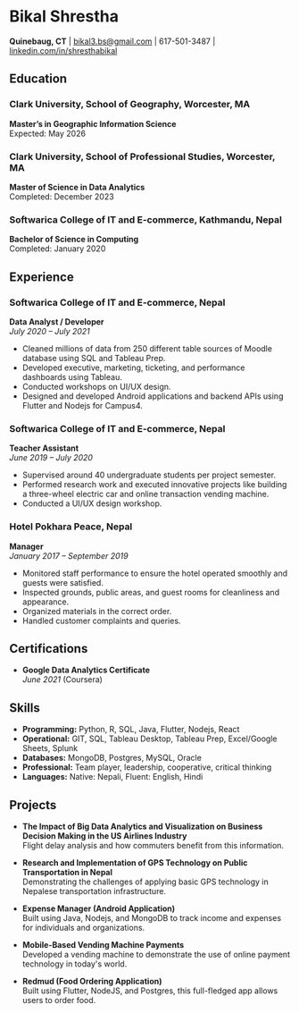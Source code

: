 # Bikal Shrestha

**Quinebaug, CT** | [bikal3.bs@gmail.com](mailto:bshrestha@clarku.edu) | 617-501-3487 | [linkedin.com/in/shresthabikal](https://linkedin.com/in/shresthabikal)

## Education

### Clark University, School of Geography, Worcester, MA

**Master’s in Geographic Information Science**  
Expected: May 2026

### Clark University, School of Professional Studies, Worcester, MA

**Master of Science in Data Analytics**  
Completed: December 2023

### Softwarica College of IT and E-commerce, Kathmandu, Nepal

**Bachelor of Science in Computing**  
Completed: January 2020

## Experience

### Softwarica College of IT and E-commerce, Nepal

**Data Analyst / Developer**  
_July 2020 – July 2021_

- Cleaned millions of data from 250 different table sources of Moodle database using SQL and Tableau Prep.
- Developed executive, marketing, ticketing, and performance dashboards using Tableau.
- Conducted workshops on UI/UX design.
- Designed and developed Android applications and backend APIs using Flutter and Nodejs for Campus4.

### Softwarica College of IT and E-commerce, Nepal

**Teacher Assistant**  
_June 2019 – July 2020_

- Supervised around 40 undergraduate students per project semester.
- Performed research work and executed innovative projects like building a three-wheel electric car and online transaction vending machine.
- Conducted a UI/UX design workshop.

### Hotel Pokhara Peace, Nepal

**Manager**  
_January 2017 – September 2019_

- Monitored staff performance to ensure the hotel operated smoothly and guests were satisfied.
- Inspected grounds, public areas, and guest rooms for cleanliness and appearance.
- Organized materials in the correct order.
- Handled customer complaints and queries.

## Certifications

- **Google Data Analytics Certificate**  
  _June 2021_ (Coursera)

## Skills

- **Programming:** Python, R, SQL, Java, Flutter, Nodejs, React
- **Operational:** GIT, SQL, Tableau Desktop, Tableau Prep, Excel/Google Sheets, Splunk
- **Databases:** MongoDB, Postgres, MySQL, Oracle
- **Professional:** Team player, leadership, cooperative, critical thinking
- **Languages:** Native: Nepali, Fluent: English, Hindi

## Projects

- **The Impact of Big Data Analytics and Visualization on Business Decision Making in the US Airlines Industry**  
  Flight delay analysis and how commuters benefit from this information.
- **Research and Implementation of GPS Technology on Public Transportation in Nepal**  
  Demonstrating the challenges of applying basic GPS technology in Nepalese transportation infrastructure.

- **Expense Manager (Android Application)**  
  Built using Java, Nodejs, and MongoDB to track income and expenses for individuals and organizations.

- **Mobile-Based Vending Machine Payments**  
  Developed a vending machine to demonstrate the use of online payment technology in today's world.

- **Redmud (Food Ordering Application)**  
  Built using Flutter, NodeJS, and Postgres, this full-fledged app allows users to order food.
